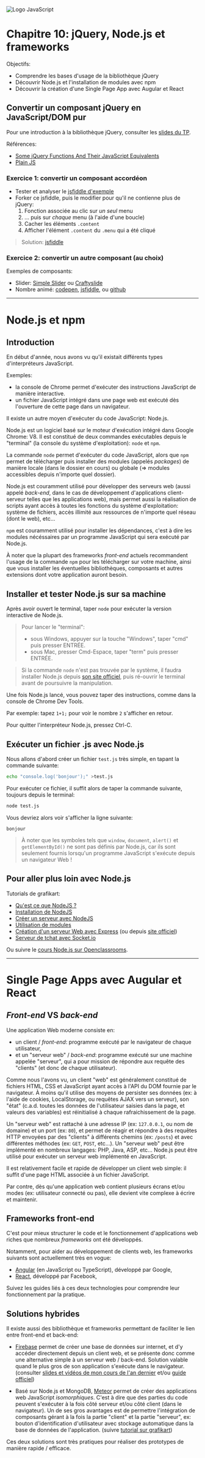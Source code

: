 ![Logo JavaScript](js-logo.png)

# Chapitre 10: jQuery, Node.js et frameworks

Objectifs:

- Comprendre les bases d'usage de la bibliothèque jQuery
- Découvrir Node.js et l'installation de modules avec npm
- Découvrir la création d'une Single Page App avec Augular et React

## Convertir un composant jQuery en JavaScript/DOM pur

Pour une introduction à la bibliothèque jQuery, consulter les [slides du TP](https://cours-javascript-eemi-2016-2017.github.io/js-slides/16-jquery).

Références:

- [Some jQuery Functions And Their JavaScript Equivalents](http://callmenick.com/post/jquery-functions-javascript-equivalents)
- [Plain JS](https://plainjs.com/javascript/)

### Exercice 1: convertir un composant accordéon

- Tester et analyser le [jsfiddle d'exemple](http://jsfiddle.net/adrienjoly/kfev26f3/)
- Forker ce jsfiddle, puis le modifier pour qu'il ne contienne plus de jQuery:
  1. Fonction associée au clic sur *un seul* menu
  2. ... puis sur *chaque* menu (à l'aide d'une boucle)
  3. Cacher les éléments `.content`
  4. Afficher l'élément `.content` du `.menu` qui a été cliqué

<!--
```html
<div class="menu">
  <p>Menu 1</p>
  <ul class="content">
    <li>A</li>
    <li>B</li>
  </ul>
</div>
<div class="menu">
  <p>Menu 2</p>
  <ul class="content">
    <li>A</li>
    <li>B</li>
  </ul>
</div>
<div class="menu">
  <p>Menu 3</p>
  <ul class="content">
    <li>A</li>
    <li>B</li>
  </ul>
</div>
```

```css
body {
  font-family: Arial, Helvetica, sans-serif;
}

p {
  background-color: #F60;
  border-bottom: 1px solid #FFFFFF;
  cursor: pointer;
  padding: 10px;
  color: #FFFFFF;
  margin: 0;
}

ul {
  background-color: #EFEFEF;
  display: none;
  margin: 0;
}
```

code jQuery fourni:

```js
$('.menu').on('click', function() {
  $('.content').hide();
  $(this).find('.content').show();
  console.log(this);
});
```
```
-->

> Solution: [jsfiddle](http://jsfiddle.net/jmjdoakt/1/)

<!--
```js
var menus = document.getElementsByClassName('menu');
for (var i = 0; i<menus.length; i++) {
  console.log(i, menus[i]);
  menus[i].onclick = function(event) {
    var contents = document.getElementsByClassName('content');
    for (var j = 0; j<contents.length; j++) {
			contents[j].style.display = 'none';  
    }
    //console.log('click', event.currentTarget);
    event.currentTarget.children[1].style.display = 'block';
  };
}
```
-->

### Exercice 2: convertir un autre composant (au choix)

Exemples de composants:

- Slider: [Simple Slider](http://www.webdeveloperjuice.com/2010/01/12/lightest-jquery-content-slider-ever-made-380-bytes/) ou [Craftyslide](http://projects.craftedpixelz.co.uk/craftyslide/)
- Nombre animé: [codepen](http://codepen.io/shivasurya/pen/FatiB), [jsfiddle](http://jsfiddle.net/4v2wK/), ou [github](https://github.com/talmand/jquery-animate-numbers)

---

# Node.js et npm

## Introduction

En début d'année, nous avons vu qu'il existait différents types d'interpréteurs JavaScript.

Exemples:

- la console de Chrome permet d'exécuter des instructions JavaScript de manière interactive.
- un fichier JavaScript intégré dans une page web est exécuté dès l'ouverture de cette page dans un navigateur.

Il existe un autre moyen d'exécuter du code JavaScript: Node.js.

Node.js est un logiciel basé sur le moteur d'exécution intégré dans Google Chrome: V8. Il est constitué de deux commandes exécutables depuis le "terminal" (la console du système d'exploitation): `node` et `npm`.

La commande `node` permet d'exécuter du code JavaScript, alors que `npm` permet de télécharger puis installer des modules (appelés *packages*) de manière locale (dans le dossier en cours) ou globale (=> modules accessibles depuis n'importe quel dossier).

Node.js est couramment utilisé pour développer des serveurs web (aussi appelé *back-end*, dans le cas de développement d'applications client-serveur telles que les applications web), mais permet aussi la réalisation de scripts ayant accès à toutes les fonctions du système d'exploitation: système de fichiers, accès illimité aux ressources de n'importe quel réseau (dont le web), etc...

`npm` est couramment utilisé pour installer les dépendances, c'est à dire les modules nécéssaires par un programme JavaScript qui sera exécuté par Node.js.

À noter que la plupart des frameworks *front-end* actuels recommandent l'usage de la commande `npm` pour les télécharger sur votre machine, ainsi que vous installer les éventuelles bibliothèques, composants et autres extensions dont votre application auront besoin.

## Installer et tester Node.js sur sa machine

Après avoir ouvert le terminal, taper `node` pour exécuter la version interactive de Node.js.

> Pour lancer le "terminal":
> - sous Windows, appuyer sur la touche "Windows", taper "cmd" puis presser ENTRÉE.
> - sous Mac, presser Cmd-Espace, taper "term" puis presser ENTRÉE.

> Si la commande `node` n'est pas trouvée par le système, il faudra installer Node.js depuis [son site officiel](https://nodejs.org), puis ré-ouvrir le terminal avant de poursuivre la manipulation.

Une fois Node.js lancé, vous pouvez taper des instructions, comme dans la console de Chrome Dev Tools.

Par exemple: tapez `1+1;` pour voir le nombre `2` s'afficher en retour.

Pour quitter l'interpréteur Node.js, pressez Ctrl-C.

## Exécuter un fichier .js avec Node.js

Nous allons d'abord créer un fichier `test.js` très simple, en tapant la commande suivante:

```bash
echo "console.log('bonjour');" >test.js
```

Pour exécuter ce fichier, il suffit alors de taper la commande suivante, toujours depuis le terminal:

```bash
node test.js
```

Vous devriez alors voir s'afficher la ligne suivante:

```
bonjour
```

> À noter que les symboles tels que `window`, `document`, `alert()` et `getElementById()` ne sont pas définis par Node.js, car ils sont seulement fournis lorsqu'un programme JavaScript s'exécute depuis un navigateur Web !

## Pour aller plus loin avec Node.js

Tutorials de grafikart:

- [Qu'est ce que NodeJS ?](https://www.grafikart.fr/formations/nodejs/nodejs-intro)
- [Installation de NodeJS](https://www.grafikart.fr/formations/nodejs/installation)
- [Créer un serveur avec NodeJS](https://www.grafikart.fr/formations/nodejs/http)
- [Utilisation de modules](https://www.grafikart.fr/formations/nodejs/npm)
- [Création d'un serveur Web avec Express](https://www.grafikart.fr/formations/nodejs/express) (ou depuis [site officiel](http://expressjs.com/en/starter/installing.html))
- [Serveur de tchat avec Socket.io](https://www.grafikart.fr/tutoriels/nodejs/socketio-tchat-366)

Ou suivre le [cours Node.js sur Openclassrooms](https://openclassrooms.com/courses/des-applications-ultra-rapides-avec-node-js).

---

# Single Page Apps avec Augular et React

## *Front-end* VS *back-end*

Une application Web moderne consiste en:

- un client / *front-end*: programme exécuté par le navigateur de chaque utilisateur,
- et un "serveur web" / *back-end*: programme exécuté sur une machine appelée "serveur", qui a pour mission de répondre aux requête des "clients" (et donc de chaque utilisateur).

Comme nous l'avons vu, un client "web" est généralement constitué de fichiers HTML, CSS et JavaScript ayant accès à l'API du DOM fournie par le navigateur. À moins qu'il utilise des moyens de persister ses données (ex: à l'aide de cookies, LocalStorage, ou requêtes AJAX vers un serveur), son "état" (c.a.d. toutes les données de l'utilisateur saisies dans la page, et valeurs des variables) est réinitialisé à chaque rafraichissement de la page.

Un "serveur web" est rattaché à une adresse IP (ex: `127.0.0.1`, ou nom de domaine) et un port (ex: `80`), et permet de réagir et répondre à des requêtes HTTP envoyées par des "clients" à différents chemins (ex: `/posts`) et avec différentes méthodes (ex: `GET`, `POST`, etc...). Un "serveur web" peut être implémenté en nombreux langages: PHP, Java, ASP, etc... Node.js peut être utilisé pour exécuter un serveur web implémenté en JavaScript.

Il est relativement facile et rapide de développer un client web simple: il suffit d'une page HTML associée à un fichier JavaScript.

Par contre, dès qu'une application web contient plusieurs écrans et/ou modes (ex: utilisateur connecté ou pas), elle devient vite complexe à écrire et maintenir.

## Frameworks front-end

C'est pour mieux structurer le code et le fonctionnement d'applications web riches que nombreux *frameworks* ont été développés.

Notamment, pour aider au développement de clients web, les frameworks suivants sont actuellement très en vogue:

- [Angular](https://angular.io/docs/js/latest/quickstart.html) (en JavaScript ou TypeScript), développé par Google,
- [React](https://facebook.github.io/react/tutorial/tutorial.html), développé par Facebook,

Suivez les guides liés à ces deux technologies pour comprendre leur fonctionnement par la pratique.

## Solutions hybrides

Il existe aussi des bibliothèque et frameworks permettant de faciliter le lien entre front-end et back-end:

- [Firebase](https://firebase.google.com) permet de créer une base de données sur internet, et d'y accéder directement depuis un client web, et se présente donc comme une alternative simple à un serveur web / back-end. Solution valable quand le plus gros de son application s'exécute dans le navigateur. (consulter [slides et vidéos de mon cours de l'an dernier](http://adrienjoly.com/cours-javascript/) et/ou [guide officiel](https://firebase.google.com/docs/web/setup))

- Basé sur Node.js et MongoDB, [Meteor](https://www.meteor.com/) permet de créer des applications web JavaScript *isomorphiques*. C'est à dire que des parties du code peuvent s'exécuter à la fois côté serveur et/ou côté client (dans le navigateur). Un de ses gros avantages est de permettre l'intégration de composants gérant à la fois la partie "client" et la partie "serveur", ex: bouton d'identification d'utilisateur avec stockage automatique dans la base de données de l'application. (suivre [tutorial sur grafikart](https://www.grafikart.fr/tutoriels/nodejs/meteorjs-presentation-647))

Ces deux solutions sont très pratiques pour réaliser des prototypes de manière rapide / efficace.

